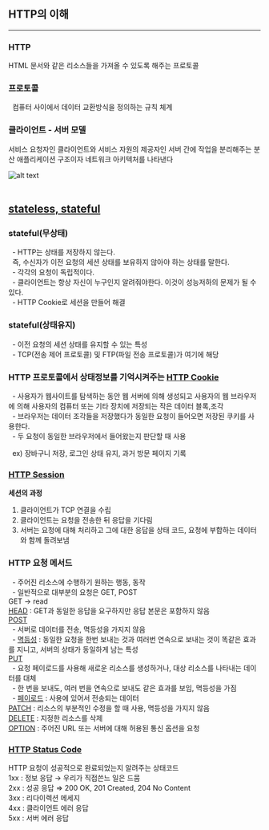 ## HTTP의 이해
---

### HTTP 
HTML 문서와 같은 리소스들을 가져올 수 있도록 해주는 프로토콜
<br>

### 프로토콜
&nbsp; 컴퓨터 사이에서 데이터 교환방식을 정의하는 규칙 체계
### 클라이언트 - 서버 모델
 서비스 요청자인 클라이언트와 서비스 자원의 제공자인 서버 간에 작업을 분리해주는 분산 애플리케이션 구조이자 네트워크 아키텍처를 나타낸다<br>

 ![alt text](https://upload.wikimedia.org/wikipedia/commons/thumb/c/c9/Client-server-model.svg/500px-Client-server-model.svg.png)
<br><br>
## [stateless, stateful](https://en.wikipedia.org/wiki/Stateless_protocol)
### stateful(무상태)
&nbsp; - HTTP는 상태를 저장하지 않는다. <br>
&nbsp; 즉, 수신자가 이전 요청의 세션 상태를 보유하지 않아야 하는 상태를 말한다.<br>
&nbsp; - 각각의 요청이 독립적이다.<br>
&nbsp; - 클라이언트는 항상 자신이 누구인지 알려줘야한다. 이것이 성능저하의 문제가 될 수 있다.<br>
&nbsp; - HTTP Cookie로 세션을 만들어 해결

### stateful(상태유지)
&nbsp; - 이전 요청의 세션 상태를 유지할 수 있는 특성<br>
&nbsp; - TCP(전송 제어 프로토콜) 및 FTP(파일 전송 프로토콜)가 여기에 해당<br>

### HTTP 프로토콜에서 상태정보를 기억시켜주는 [HTTP Cookie](https://developer.mozilla.org/ko/docs/Web/HTTP/Cookies)
&nbsp; - 사용자가 웹사이트를 탐색하는 동안 웹 서버에 의해 생성되고 사용자의 웹 브라우저에 의해 사용자의 컴퓨터 또는 기타 장치에 저장되는 작은 데이터 블록,조각<br>
&nbsp; - 브라우저는 데이터 조각들을 저장했다가 동일한 요청이 들어오면 저장된 쿠키를 사용한다.<br>
&nbsp; - 두 요청이 동일한 브라우저에서 들어왔는지 판단할 때 사용<br>

&nbsp; ex) 장바구니 저장, 로그인 상태 유지, 과거 방문 페이지 기록

### [HTTP Session](https://developer.mozilla.org/ko/docs/Web/HTTP/Session) 

**세션의 과정**<br>
1. 클라이언트가 TCP 연결을 수립
2. 클라이언트는 요청을 전송한 뒤 응답을 기다림
3. 서버는 요청에 대해 처리하고 그에 대한 응답을 상태 코드, 요청에 부합하는 데이터와 함께 돌려보냄

### HTTP 요청 메서드
&nbsp; - 주어진 리소스에 수행하기 원하는 행동, 동작<br>
&nbsp; - 일반적으로 대부분의 요청은 GET, POST<br>
GET &rarr; read<br>
[HEAD](https://developer.mozilla.org/ko/docs/Web/HTTP/Methods/HEAD) : GET과 동일한 응답을 요구하지만 응답 본문은 포함하지 않음<br>
[POST](https://developer.mozilla.org/ko/docs/Web/HTTP/Methods/POST)<br>
&nbsp; - 서버로 데이터를 전송, 멱등성을 가지지 않음<br>
&nbsp; - [멱등성](https://developer.mozilla.org/ko/docs/Glossary/Idempotent) : 동일한 요청을 한번 보내는 것과 여러번 연속으로 보내는 것이 똑같은 효과를 지니고, 서버의 상태가 동일하게 남는 특성<br>
[PUT](https://developer.mozilla.org/ko/docs/Web/HTTP/Methods/PUT)<br>
&nbsp; - 요청 페이로드를 사용해 새로운 리소스를 생성하거나, 대상 리소스를 나타내는 데이터를 대체<br>
&nbsp; - 한 번을 보내도, 여러 번을 연속으로 보내도 같은 효과를 보임, 멱등성을 가짐<br>
&nbsp; - [페이로드](https://ko.wikipedia.org/wiki/%ED%8E%98%EC%9D%B4%EB%A1%9C%EB%93%9C_(%EC%BB%B4%ED%93%A8%ED%8C%85)_) : 사용에 있어서 전송되는 데이터<br>
[PATCH](https://developer.mozilla.org/ko/docs/Web/HTTP/Methods/PATCH) : 리소스의 부분적인 수정을 할 때 사용, 멱등성을 가지지 않음<br>
[DELETE](https://developer.mozilla.org/ko/docs/Web/HTTP/Methods/DELETE) : 지정한 리소스를 삭제<br>
[OPTION](https://developer.mozilla.org/ko/docs/Web/HTTP/Methods/OPTIONS) : 주어진 URL 또는 서버에 대해 허용된 통신 옵션을 요청<br>

### [HTTP Status Code](https://developer.mozilla.org/ko/docs/Web/HTTP/Status)
HTTP 요청이 성공적으로 완료되었는지 알려주는 상태코드<br>
1xx : 정보 응답 &rarr; 우리가 직접쓴느 일은 드뭄<br>
2xx : 성공 응답 &Rightarrow; 200 OK, 201 Created, 204 No Content<br>
3xx : 리다이렉션 메세지<br>
4xx : 클라이언트 에러 응답<br>
5xx : 서버 에러 응답<br>






















